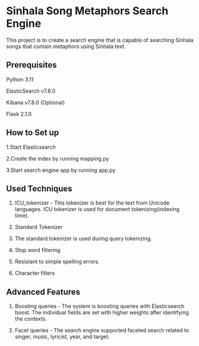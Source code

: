 # Sinhala Song Metaphors Search Engine

This project is to create a search engine that is capable of searching Sinhala songs that contain metaphors using Sinhala text.

## Prerequisites
Python 3.11

ElasticSearch v7.8.0

Kibana v7.8.0 (Optional)

Flask 2.1.0

## How to Set up

1.Start Elasticsearch

2.Create the index by running mapping.py

3.Start search engine app by running app.py

## Used Techniques

1. ICU_tokenizer - This tokenizer is best for the text from Unicode languages. ICU tokenizer is used for document tokenizing(indexing time).
       

2. Standard Tokenizer
     

3. The standard tokenizer is used during query tokenizing.
            

4. Stop word filtering
         

5. Resistant to simple spelling errors.
       

6. Character filters

## Advanced Features
1. Boosting queries - The system is boosting queries with Elasticsearch boost. The individual fields are set with higher weights after identifying the contexts.
               

2. Facet queries - The search engine supported faceted search related to singer, music, lyricist, year, and target.

